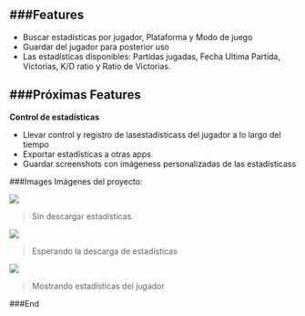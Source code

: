 ###Features
---
- Buscar estadísticas por jugador, Plataforma y Modo de juego
- Guardar del jugador para posterior uso
- Las estadísticas disponibles: Partidas jugadas, Fecha Ultima Partida,  Victorias, K/D ratio y Ratio de Victorias.


###Próximas Features
---
**Control de estadísticas**

- Llevar control y registro de lasestadísticass del jugador a lo largo del tiempo
- Exportar estadísticas a otras apps
- Guardar screenshots con imágeness personalizadas de las estadísticass

###Images
Imágenes del proyecto:

![](https://preview.ibb.co/dP2fS8/Screenshot_1529618446.png)

> Sin descargar estadísticas.

![](https://preview.ibb.co/m6D9LT/Screenshot_1529618458.png)

> Esperando la descarga de estadísticas


![](https://preview.ibb.co/ewfpLT/Screenshot_1529618461.png)

> Mostrando estadísticas del jugador


###End